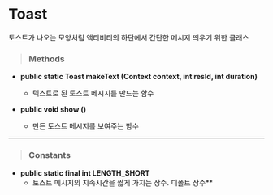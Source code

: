 # Toast
토스트가 나오는 모양처럼 액티비티의 하단에서 간단한 메시지 띄우기 위한 클래스

> ### Methods
* **public static Toast makeText (Context context, int resId, int duration)**
    - 텍스트로 된 토스트 메시지를 만드는 함수

* **public void show ()**
    - 만든 토스트 메시지를 보여주는 함수

***
> ### Constants
* **public static final int LENGTH_SHORT**
    - 토스트 메시지의 지속시간을 짧게 가지는 상수. 디폴트 상수**
